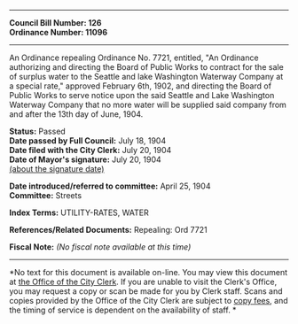 * * * * *  
  
**Council Bill Number: [](#h0)[](#h2)126**   
**Ordinance Number: 11096**  
  
* * * * *  
  
An Ordinance repealing Ordinance No. 7721, entitled, "An Ordinance authorizing and directing the Board of Public Works to contract for the sale of surplus water to the Seattle and lake Washington Waterway Company at a special rate," approved February 6th, 1902, and directing the Board of Public Works to serve notice upon the said Seattle and Lake Washington Waterway Company that no more water will be supplied said company from and after the 13th day of June, 1904.  
  
**Status:** Passed   
**Date passed by Full Council:** July 18, 1904   
**Date filed with the City Clerk:** July 20, 1904   
**Date of Mayor's signature:** July 20, 1904   
[(about the signature date)](/~public/approvaldate.htm)   
  
  
**Date introduced/referred to committee:** April 25, 1904   
**Committee:** Streets   
  
**Index Terms:** UTILITY-RATES, WATER  
  
**References/Related Documents:** Repealing: Ord 7721  
  
**Fiscal Note:** *(No fiscal note available at this time)*  
  
* * * * *  
  
*No text for this document is available on-line. You may view this document at [the Office of the City Clerk](http://www.seattle.gov/leg/clerk/contactUs.htm). If you are unable to visit the Clerk's Office, you may request a copy or scan be made for you by Clerk staff. Scans and copies provided by the Office of the City Clerk are subject to [copy fees](http://clerk.seattle.gov/~public/clerkfees.htm), and the timing of service is dependent on the availability of staff. *  
  
  

